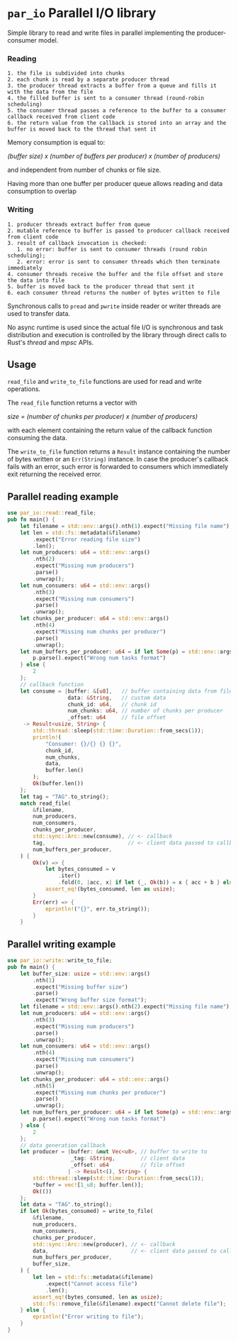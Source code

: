 # `par_io` Parallel I/O library

Simple library to read and write files in parallel implementing the producer-consumer
model.

### Reading

    1. the file is subdivided into chunks
    2. each chunk is read by a separate producer thread
    3. the producer thread extracts a buffer from a queue and fills it with the data from the file
    4. the filled buffer is sent to a consumer thread (round-robin scheduling)
    5. the consumer thread passes a reference to the buffer to a consumer callback received from client code
    6. the return value from the callback is stored into an array and the buffer is moved back to the thread that sent it

Memory consumption is equal to:
 
 *(buffer size) x (number of buffers per producer) x (number of producers)*

and independent from number of chunks or file size.

Having more than one buffer per producer queue allows reading and data consumption to overlap

### Writing

    1. producer threads extract buffer from queue
    2. mutable reference to buffer is passed to producer callback received from client code
    3. result of callback invocation is checked: 
       1. no error: buffer is sent to consumer threads (round robin scheduling);
       2. error: error is sent to consumer threads which then terminate immediately
    4. consumer threads receive the buffer and the file offset and store the data into file
    5. buffer is moved back to the producer thread that sent it
    6. each consumer thread returns the number of bytes written to file  


Synchronous calls to `pread` and `pwrite` inside reader or writer threads are used
to transfer data.

No async runtime is used since the actual file I/O is synchronous and task
distribution and execution is controlled by the library through direct calls
to Rust's *thread* and *mpsc* APIs.

## Usage

`read_file` and `write_to_file` functions are used for read and write operations.

The `read_file` function returns a vector with 

  *size = (number of chunks per producer) x (number of producers)*

with each element containing the return value of the callback function consuming
the data.

The `write_to_file` function returns a `Result` instance containing the number of
bytes written or an `Err(String)` instance.
In case the producer's callback fails with an error, such error is forwarded to
consumers which immediately exit returning the received error.

## Parallel reading example

```rust
use par_io::read::read_file;
pub fn main() {
    let filename = std::env::args().nth(1).expect("Missing file name");
    let len = std::fs::metadata(&filename)
        .expect("Error reading file size")
        .len();
    let num_producers: u64 = std::env::args()
        .nth(2)
        .expect("Missing num producers")
        .parse()
        .unwrap();
    let num_consumers: u64 = std::env::args()
        .nth(3)
        .expect("Missing num consumers")
        .parse()
        .unwrap();
    let chunks_per_producer: u64 = std::env::args()
        .nth(4)
        .expect("Missing num chunks per producer")
        .parse()
        .unwrap();
    let num_buffers_per_producer: u64 = if let Some(p) = std::env::args().nth(5) {
        p.parse().expect("Wrong num tasks format")
    } else {
        2
    };
    // callback function
    let consume = |buffer: &[u8],   // buffer containing data from file
                   data: &String,   // custom data
                   chunk_id: u64,   // chunk id 
                   num_chunks: u64, // number of chunks per producer
                   _offset: u64     // file offset
     -> Result<usize, String> {
        std::thread::sleep(std::time::Duration::from_secs(1));
        println!(
            "Consumer: {}/{} {} {}",
            chunk_id,
            num_chunks,
            data,
            buffer.len()
        );
        Ok(buffer.len())
    };
    let tag = "TAG".to_string();
    match read_file(
        &filename,
        num_producers,
        num_consumers,
        chunks_per_producer,
        std::sync::Arc::new(consume), // <- callback
        tag,                          // <- client data passed to callback
        num_buffers_per_producer,
    ) {
        Ok(v) => {
            let bytes_consumed = v
                .iter()
                .fold(0, |acc, x| if let (_, Ok(b)) = x { acc + b } else { acc });
            assert_eq!(bytes_consumed, len as usize);
        }
        Err(err) => {
            eprintln!("{}", err.to_string());
        }
    }
```

## Parallel writing example

```rust
use par_io::write::write_to_file;
pub fn main() {
    let buffer_size: usize = std::env::args()
        .nth(1)
        .expect("Missing buffer size")
        .parse()
        .expect("Wrong buffer size format");
    let filename = std::env::args().nth(2).expect("Missing file name");
    let num_producers: u64 = std::env::args()
        .nth(3)
        .expect("Missing num producers")
        .parse()
        .unwrap();
    let num_consumers: u64 = std::env::args()
        .nth(4)
        .expect("Missing num consumers")
        .parse()
        .unwrap();
    let chunks_per_producer: u64 = std::env::args()
        .nth(5)
        .expect("Missing num chunks per producer")
        .parse()
        .unwrap();
    let num_buffers_per_producer: u64 = if let Some(p) = std::env::args().nth(5) {
        p.parse().expect("Wrong num tasks format")
    } else {
        2
    };
    // data generation callback
    let producer = |buffer: &mut Vec<u8>, // buffer to write to
                    _tag: &String,        // client data
                    _offset: u64          // file offset
                   | -> Result<(), String> {
        std::thread::sleep(std::time::Duration::from_secs(1));
        *buffer = vec![1_u8; buffer.len()];
        Ok(())
    };
    let data = "TAG".to_string();
    if let Ok(bytes_consumed) = write_to_file(
        &filename,
        num_producers,
        num_consumers,
        chunks_per_producer,
        std::sync::Arc::new(producer), // <- callback
        data,                          // <- client data passed to callback
        num_buffers_per_producer,
        buffer_size,
    ) {
        let len = std::fs::metadata(&filename)
            .expect("Cannot access file")
            .len();
        assert_eq!(bytes_consumed, len as usize);
        std::fs::remove_file(&filename).expect("Cannot delete file");
    } else {
        eprintln!("Error writing to file");
    }
}
```